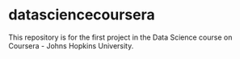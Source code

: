 # datasciencecoursera
This repository is for the first project in the Data Science course on Coursera - Johns Hopkins University.
